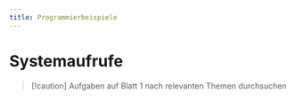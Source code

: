 ```yaml
---
title: Programmierbeispiele
---
```

# Systemaufrufe

> [!caution] Aufgaben auf Blatt 1 nach relevanten Themen durchsuchen

